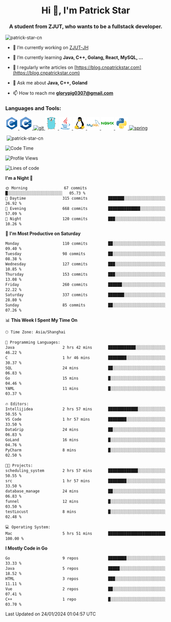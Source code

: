 <h1 align="center">Hi 👋, I'm Patrick Star</h1>
<h3 align="center">A student from ZJUT, who wants to be a fullstack developer.</h3>

<p align="left"> <img src="https://komarev.com/ghpvc/?username=patrick-star-cn&label=Profile%20views&color=0e75b6&style=flat" alt="patrick-star-cn" /> </p>

- 🔭 I’m currently working on [ZJUT-JH](https://github.com/zjutjh)

- 🌱 I’m currently learning **Java, C++, Golang, React, MySQL, ...**

- 📝 I regularly write articles on [https://blog.cnpatrickstar.com](https://blog.cnpatrickstar.com)

- 💬 Ask me about **Java, C++, Goland**

- 📫 How to reach me **glorypig0307@gmail.com**


<h3 align="left">Languages and Tools:</h3>
<p align="left"> 
  <a href="https://www.cprogramming.com/" target="_blank" rel="noreferrer"> 
    <img src="https://raw.githubusercontent.com/devicons/devicon/master/icons/c/c-original.svg" alt="c" width="40" height="40"/> 
  </a> 
  <a href="https://www.w3schools.com/cpp/" target="_blank" rel="noreferrer"> 
    <img src="https://raw.githubusercontent.com/devicons/devicon/master/icons/cplusplus/cplusplus-original.svg" alt="cplusplus" width="40" height="40"/> 
  </a> 
  <a href="https://git-scm.com/" target="_blank" rel="noreferrer"> 
    <img src="https://www.vectorlogo.zone/logos/git-scm/git-scm-icon.svg" alt="git" width="40" height="40"/> 
  </a> 
  <a href="https://golang.org" target="_blank" rel="noreferrer"> 
    <img src="https://raw.githubusercontent.com/devicons/devicon/master/icons/go/go-original.svg" alt="go" width="40" height="40"/> 
  </a> 
  <a href="https://www.java.com" target="_blank" rel="noreferrer"> 
    <img src="https://raw.githubusercontent.com/devicons/devicon/master/icons/java/java-original.svg" alt="java" width="40" height="40"/> 
  </a> 
  <a href="https://www.linux.org/" target="_blank" rel="noreferrer"> 
    <img src="https://raw.githubusercontent.com/devicons/devicon/master/icons/linux/linux-original.svg" alt="linux" width="40" height="40"/> 
  </a> 
  <a href="https://www.mysql.com/" target="_blank" rel="noreferrer"> 
    <img src="https://raw.githubusercontent.com/devicons/devicon/master/icons/mysql/mysql-original-wordmark.svg" alt="mysql" width="40" height="40"/> 
  </a> 
  <a href="https://www.nginx.com" target="_blank" rel="noreferrer"> 
    <img src="https://raw.githubusercontent.com/devicons/devicon/master/icons/nginx/nginx-original.svg" alt="nginx" width="40" height="40"/> 
  </a> 
  <a href="https://www.python.org" target="_blank" rel="noreferrer"> 
    <img src="https://raw.githubusercontent.com/devicons/devicon/master/icons/python/python-original.svg" alt="python" width="40" height="40"/> 
  </a> 
  <a href="https://spring.io/" target="_blank" rel="noreferrer"> 
    <img src="https://www.vectorlogo.zone/logos/springio/springio-icon.svg" alt="spring" width="40" height="40"/> 
  </a>
</p>

<p>&nbsp;<img align="center" src="https://github-readme-stats.vercel.app/api?username=patrick-star-cn&show_icons=true&locale=en" alt="patrick-star-cn" /></p>

<!--START_SECTION:waka-->
![Code Time](http://img.shields.io/badge/Code%20Time-539%20hrs%2026%20mins-blue)

![Profile Views](http://img.shields.io/badge/Profile%20Views-1-blue)

![Lines of code](https://img.shields.io/badge/From%20Hello%20World%20I%27ve%20Written-5.3%20million%20lines%20of%20code-blue)

**I'm a Night 🦉** 

```text
🌞 Morning                67 commits          █░░░░░░░░░░░░░░░░░░░░░░░░   05.73 % 
🌆 Daytime                315 commits         ███████░░░░░░░░░░░░░░░░░░   26.92 % 
🌃 Evening                668 commits         ██████████████░░░░░░░░░░░   57.09 % 
🌙 Night                  120 commits         ███░░░░░░░░░░░░░░░░░░░░░░   10.26 % 
```
📅 **I'm Most Productive on Saturday** 

```text
Monday                   110 commits         ██░░░░░░░░░░░░░░░░░░░░░░░   09.40 % 
Tuesday                  98 commits          ██░░░░░░░░░░░░░░░░░░░░░░░   08.38 % 
Wednesday                127 commits         ███░░░░░░░░░░░░░░░░░░░░░░   10.85 % 
Thursday                 153 commits         ███░░░░░░░░░░░░░░░░░░░░░░   13.08 % 
Friday                   260 commits         ██████░░░░░░░░░░░░░░░░░░░   22.22 % 
Saturday                 337 commits         ███████░░░░░░░░░░░░░░░░░░   28.80 % 
Sunday                   85 commits          ██░░░░░░░░░░░░░░░░░░░░░░░   07.26 % 
```


📊 **This Week I Spent My Time On** 

```text
🕑︎ Time Zone: Asia/Shanghai

💬 Programming Languages: 
Java                     2 hrs 42 mins       ████████████░░░░░░░░░░░░░   46.22 % 
C                        1 hr 46 mins        ████████░░░░░░░░░░░░░░░░░   30.37 % 
SQL                      24 mins             ██░░░░░░░░░░░░░░░░░░░░░░░   06.83 % 
Go                       15 mins             █░░░░░░░░░░░░░░░░░░░░░░░░   04.46 % 
YAML                     11 mins             █░░░░░░░░░░░░░░░░░░░░░░░░   03.37 % 

🔥 Editors: 
Intellijidea             2 hrs 57 mins       █████████████░░░░░░░░░░░░   50.55 % 
VS Code                  1 hr 57 mins        ████████░░░░░░░░░░░░░░░░░   33.50 % 
DataGrip                 24 mins             ██░░░░░░░░░░░░░░░░░░░░░░░   06.83 % 
GoLand                   16 mins             █░░░░░░░░░░░░░░░░░░░░░░░░   04.76 % 
PyCharm                  8 mins              █░░░░░░░░░░░░░░░░░░░░░░░░   02.50 % 

🐱‍💻 Projects: 
scheduling_system        2 hrs 57 mins       █████████████░░░░░░░░░░░░   50.55 % 
src                      1 hr 57 mins        ████████░░░░░░░░░░░░░░░░░   33.50 % 
database_manage          24 mins             ██░░░░░░░░░░░░░░░░░░░░░░░   06.83 % 
funnel                   12 mins             █░░░░░░░░░░░░░░░░░░░░░░░░   03.50 % 
testLocust               8 mins              █░░░░░░░░░░░░░░░░░░░░░░░░   02.48 % 

💻 Operating System: 
Mac                      5 hrs 51 mins       █████████████████████████   100.00 % 
```

**I Mostly Code in Go** 

```text
Go                       9 repos             ████████░░░░░░░░░░░░░░░░░   33.33 % 
Java                     5 repos             █████░░░░░░░░░░░░░░░░░░░░   18.52 % 
HTML                     3 repos             ███░░░░░░░░░░░░░░░░░░░░░░   11.11 % 
Vue                      2 repos             ██░░░░░░░░░░░░░░░░░░░░░░░   07.41 % 
C++                      1 repo              █░░░░░░░░░░░░░░░░░░░░░░░░   03.70 % 
```




 Last Updated on 24/01/2024 01:04:57 UTC
<!--END_SECTION:waka-->